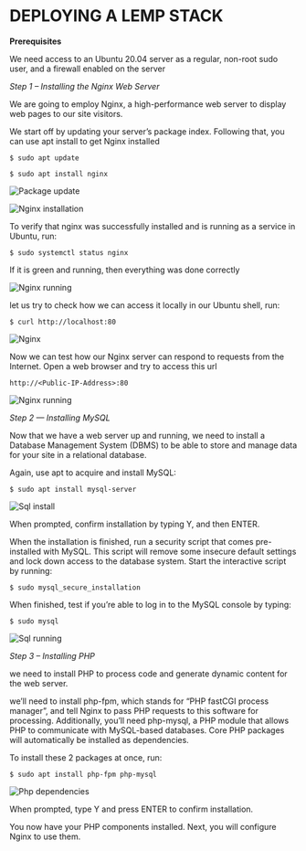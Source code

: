 # DEPLOYING A LEMP STACK
**Prerequisites**

 We need access to an Ubuntu 20.04 server as a regular, non-root sudo user, and a firewall enabled on the server

*Step 1 – Installing the Nginx Web Server*

 We are going to employ Nginx, a high-performance web server to display web pages to our site visitors.

 We start off by updating your server’s package index. Following that, you can use apt install to get Nginx installed

 `$ sudo apt update`

`$ sudo apt install nginx`

![Package update](lemp1.jpg)

![Nginx installation](lemp2.jpg)

To verify that nginx was successfully installed and is running as a service in Ubuntu, run:

`$ sudo systemctl status nginx`

If it is green and running, then everything was done correctly

![Nginx running](lemp4.jpg)

 let us try to check how we can access it locally in our Ubuntu shell, run:

 `$ curl http://localhost:80`

 ![Nginx](lemp5.jpg)

 Now we can test how our Nginx server can respond to requests from the Internet. Open a web browser and try to access this url


`http://<Public-IP-Address>:80`

![Nginx running](lemp6.jpg)

*Step 2 — Installing MySQL*

Now that we have a web server up and running, we need to install a Database Management System (DBMS) to be able to store and manage data for your site in a relational database.

Again, use apt to acquire and install MySQL:

`$ sudo apt install mysql-server`

![Sql install](lemp7.jpg)

When prompted, confirm installation by typing Y, and then ENTER.

When the installation is finished, run a security script that comes pre-installed with MySQL. This script will remove some insecure default settings and lock down access to the database system. Start the interactive script by running:

`$ sudo mysql_secure_installation`

When finished, test if you’re able to log in to the MySQL console by typing:

`$ sudo mysql`

![Sql running](lemp8.jpg)

*Step 3 – Installing PHP*

we need to install PHP to process code and generate dynamic content for the web server.

we’ll need to install php-fpm, which stands for “PHP fastCGI process manager”, and tell Nginx to pass PHP requests to this software for processing. Additionally, you’ll need php-mysql, a PHP module that allows PHP to communicate with MySQL-based databases. Core PHP packages will automatically be installed as dependencies.

To install these 2 packages at once, run:

`$ sudo apt install php-fpm php-mysql`

![Php dependencies](lemp9.jpg)

When prompted, type Y and press ENTER to confirm installation.

You now have your PHP components installed. Next, you will configure Nginx to use them.


